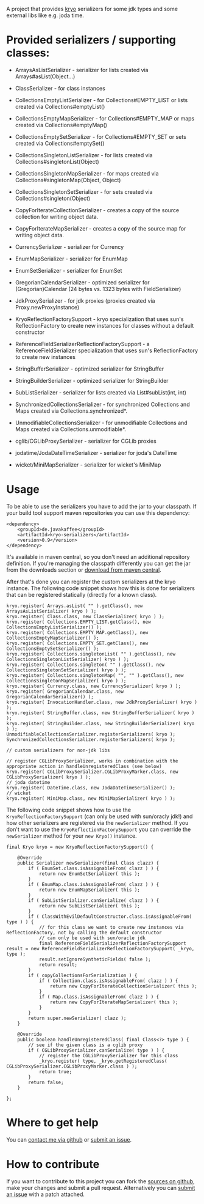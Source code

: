 A project that provides [kryo](http://code.google.com/p/kryo) serializers for some jdk types and some external libs like e.g. joda time.

# Provided serializers / supporting classes:

* ArraysAsListSerializer - serializer for lists created via Arrays#asList(Object...)
* ClassSerializer - for class instances
* CollectionsEmptyListSerializer - for Collections#EMPTY_LIST or lists created via Collections#emptyList()
* CollectionsEmptyMapSerializer - for Collections#EMPTY_MAP or maps created via Collections#emptyMap()
* CollectionsEmptySetSerializer - for Collections#EMPTY_SET or sets created via Collections#emptySet()
* CollectionsSingletonListSerializer - for lists created via Collections#singletonList(Object)
* CollectionsSingletonMapSerializer - for maps created via Collections#singletonMap(Object, Object)
* CollectionsSingletonSetSerializer - for sets created via Collections#singleton(Object)
* CopyForIterateCollectionSerializer - creates a copy of the source collection for writing object data.
* CopyForIterateMapSerializer - creates a copy of the source map for writing object data.
* CurrencySerializer - serializer for Currency
* EnumMapSerializer - serializer for EnumMap
* EnumSetSerializer - serializer for EnumSet
* GregorianCalendarSerializer - optimized serializer for (Gregorian)Calendar (24 bytes vs. 1323 bytes with FieldSerializer)
* JdkProxySerializer - for jdk proxies (proxies created via Proxy.newProxyInstance)
* KryoReflectionFactorySupport - kryo specialization that uses sun's ReflectionFactory to create new instances for classes without a default constructor
* ReferenceFieldSerializerReflectionFactorySupport - a ReferenceFieldSerializer specialization that uses sun's ReflectionFactory to create new instances
* StringBufferSerializer - optimized serializer for StringBuffer
* StringBuilderSerializer - optimized serializer for StringBuilder
* SubListSerializer - serializer for lists created via List#subList(int, int)
* SynchronizedCollectionsSerializer - for synchronized Collections and Maps created via Collections.synchronized*.
* UnmodifiableCollectionsSerializer - for unmodifiable Collections and Maps created via Collections.unmodifiable*.

* cglib/CGLibProxySerializer - serializer for CGLib proxies
* jodatime/JodaDateTimeSerializer - serializer for joda's DateTime
* wicket/MiniMapSerializer - serializer for wicket's MiniMap


# Usage
To be able to use the serializers you have to add the jar to your classpath. If your build tool support maven repositories you can use this dependency:

    <dependency>
        <groupId>de.javakaffee</groupId>
        <artifactId>kryo-serializers</artifactId>
        <version>0.9</version>
    </dependency>
    
It's available in maven central, so you don't need an additional repository definition.
If you're managing the classpath differently you can get the jar from the downloads section or [download from maven central](http://repo1.maven.org/maven2/de/javakaffee/kryo-serializers/).

After that's done you can register the custom serializers at the kryo instance. The following code snippet shows how this is done for serializers that can be registered statically (directly for a known class).

    kryo.register( Arrays.asList( "" ).getClass(), new ArraysAsListSerializer( kryo ) );
    kryo.register( Class.class, new ClassSerializer( kryo ) );
    kryo.register( Collections.EMPTY_LIST.getClass(), new CollectionsEmptyListSerializer() );
    kryo.register( Collections.EMPTY_MAP.getClass(), new CollectionsEmptyMapSerializer() );
    kryo.register( Collections.EMPTY_SET.getClass(), new CollectionsEmptySetSerializer() );
    kryo.register( Collections.singletonList( "" ).getClass(), new CollectionsSingletonListSerializer( kryo ) );
    kryo.register( Collections.singleton( "" ).getClass(), new CollectionsSingletonSetSerializer( kryo ) );
    kryo.register( Collections.singletonMap( "", "" ).getClass(), new CollectionsSingletonMapSerializer( kryo ) );
    kryo.register( Currency.class, new CurrencySerializer( kryo ) );
    kryo.register( GregorianCalendar.class, new GregorianCalendarSerializer() );
    kryo.register( InvocationHandler.class, new JdkProxySerializer( kryo ) );
    kryo.register( StringBuffer.class, new StringBufferSerializer( kryo ) );
    kryo.register( StringBuilder.class, new StringBuilderSerializer( kryo ) );
    UnmodifiableCollectionsSerializer.registerSerializers( kryo );
    SynchronizedCollectionsSerializer.registerSerializers( kryo );
    
    // custom serializers for non-jdk libs
    
    // register CGLibProxySerializer, works in combination with the appropriate action in handleUnregisteredClass (see below)
    kryo.register( CGLibProxySerializer.CGLibProxyMarker.class, new CGLibProxySerializer( kryo ) );
    // joda datetime
    kryo.register( DateTime.class, new JodaDateTimeSerializer() );
    // wicket
    kryo.register( MiniMap.class, new MiniMapSerializer( kryo ) );
    
The following code snippet shows how to use the `KryoReflectionFactorySupport` (can only be used with sun/oracly jdk!) and how other serializers are registered via the `newSerializer` method. If you don't want to use the `KryoReflectionFactorySupport` you can override the `newSerializer` method for your `new Kryo()` instance.

    final Kryo kryo = new KryoReflectionFactorySupport() {
        
        @Override
        public Serializer newSerializer(final Class clazz) {
            if ( EnumSet.class.isAssignableFrom( clazz ) ) {
                return new EnumSetSerializer( this );
            }
            if ( EnumMap.class.isAssignableFrom( clazz ) ) {
                return new EnumMapSerializer( this );
            }
            if ( SubListSerializer.canSerialize( clazz ) ) {
                return new SubListSerializer( this );
            }
            if ( ClassWithEvilDefaultConstructor.class.isAssignableFrom( type ) ) {
                // for this class we want to create new instances via ReflectionFactory, not by calling the default constructor
                // can only be used with sun/oracle jdk
                final ReferenceFieldSerializerReflectionFactorySupport result = new ReferenceFieldSerializerReflectionFactorySupport( _kryo, type );
                result.setIgnoreSyntheticFields( false );
                return result;
            }
            if ( copyCollectionsForSerialization ) {
                if ( Collection.class.isAssignableFrom( clazz ) ) {
                    return new CopyForIterateCollectionSerializer( this );
                }
                if ( Map.class.isAssignableFrom( clazz ) ) {
                    return new CopyForIterateMapSerializer( this );
                }
            }
            return super.newSerializer( clazz );
        }
        
        @Override
        public boolean handleUnregisteredClass( final Class<?> type ) {
            // see if the given class is a cglib proxy
            if ( CGLibProxySerializer.canSerialize( type ) ) {
                // register the CGLibProxySerializer for this class
                _kryo.register( type, _kryo.getRegisteredClass( CGLibProxySerializer.CGLibProxyMarker.class ) );
                return true;
            }
            return false;
        }
        
    };
    

# Where to get help
You can [contact me via github](https://github.com/inbox/new/magro) or [submit an issue](https://github.com/magro/kryo-serializers/issues).

# How to contribute
If you want to contribute to this project you can fork the [sources on github](https://github.com/magro/kryo-serializers), make your changes and submit a pull request. Alternatively you can [submit an issue](https://github.com/magro/kryo-serializers/issues) with a patch attached.
